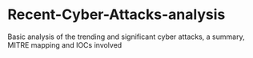 # Recent-Cyber-Attacks-analysis
Basic analysis of the trending and significant cyber attacks, a summary, MITRE mapping and IOCs involved
